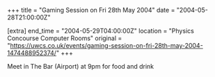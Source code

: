 +++
title = "Gaming Session on Fri 28th May 2004"
date = "2004-05-28T21:00:00Z"

[extra]
end_time = "2004-05-29T04:00:00Z"
location = "Physics Concourse Computer Rooms"
original = "https://uwcs.co.uk/events/gaming-session-on-fri-28th-may-2004-1474488952374/"
+++

Meet in The Bar (Airport) at 9pm for food and drink

